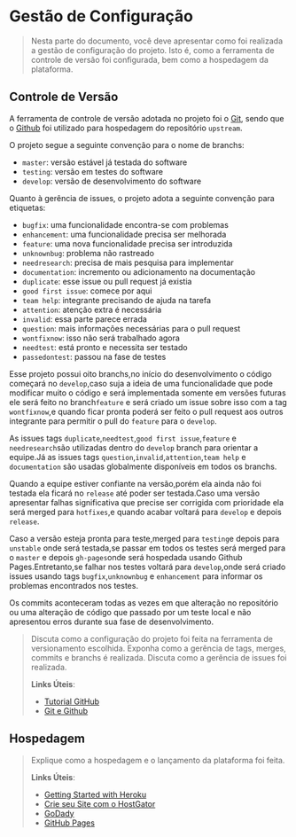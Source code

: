 # Gestão de Configuração

> Nesta parte do documento, você deve apresentar como foi realizada a
> gestão de configuração do projeto. Isto é, como a ferramenta de
> controle de versão foi configurada, bem como a hospedagem da
> plataforma.

## Controle de Versão

A ferramenta de controle de versão adotada no projeto foi o
[Git](https://git-scm.com/), sendo que o [Github](https://github.com)
foi utilizado para hospedagem do repositório `upstream`.

O projeto segue a seguinte convenção para o nome de branchs:

- `master`: versão estável já testada do software
- `testing`: versão em testes do software
- `develop`: versão de desenvolvimento do software

Quanto à gerência de issues, o projeto adota a seguinte convenção para
etiquetas:

- `bugfix`: uma funcionalidade encontra-se com problemas
- `enhancement`: uma funcionalidade precisa ser melhorada
- `feature`: uma nova funcionalidade precisa ser introduzida
- `unknownbug`: problema não rastreado
- `needresearch`: precisa de mais pesquisa para implementar
- `documentation`: incremento ou adicionamento na documentação
- `duplicate`: esse issue ou pull request já existia
- `good first issue`: comece por aqui
- `team help`: integrante precisando de ajuda na tarefa
- `attention`: atenção extra é necessária
- `invalid`: essa parte parece errada
- `question`: mais informações necessárias para o pull request
- `wontfixnow`: isso não será trabalhado agora
- `needtest`: está pronto e necessita ser testado
- `passedontest`: passou na fase de testes

Esse projeto possui oito branchs,no início do desenvolvimento o código
começará no `develop`,caso suja a ideia de uma funcionalidade que pode 
modificar muito o código e será implementada somente em versões futuras 
ele será feito no branch`feature` e será criado um issue sobre isso com a 
tag `wontfixnow`,e quando ficar pronta poderá ser feito o pull request 
aos outros integrante para permitir o pull do `feature` para o `develop`.

As issues tags `duplicate`,`needtest`,`good first issue`,`feature` e `needresearch`são utilizadas
dentro do  `develop` branch para orientar a equipe.Já as issues tags
`question`,`invalid`,`attention`,`team help` e `documentation` são usadas globalmente disponíveis em todos
os branchs.

Quando a equipe estiver confiante na versão,porém ela ainda não foi testada ela ficará no 
`release` até poder ser testada.Caso uma versão apresentar falhas significativa que precise ser
corrigida com prioridade ela será merged para `hotfixes`,e quando acabar voltará para `develop`
e depois `release`.

Caso a versão esteja pronta para teste,merged para `testing`e depois para `unstable`
onde será testada,se passar em todos os testes será merged para o `master` e depois `gh-pages`onde será hospedada usando Github 
Pages.Entretanto,se falhar nos testes voltará para `develop`,onde será criado issues usando tags
`bugfix`,`unknownbug` e `enhancement` para informar os problemas encontrados nos testes.

Os commits aconteceram todas as vezes em que alteração no repositório ou uma alteração de código que passado por um teste local
e não apresentou erros durante sua fase de desenvolvimento.


> Discuta como a configuração do projeto foi feita na ferramenta de
> versionamento escolhida. Exponha como a gerência de tags, merges,
> commits e branchs é realizada. Discuta como a gerência de issues foi
> realizada.
>
> **Links Úteis**:
> - [Tutorial GitHub](https://guides.github.com/activities/hello-world/)
> - [Git e Github](https://www.youtube.com/playlist?list=PLHz_AreHm4dm7ZULPAmadvNhH6vk9oNZA)

## Hospedagem

> Explique como a hospedagem e o lançamento da plataforma foi feita.
>
> **Links Úteis**:
>
> - [Getting Started with Heroku](https://devcenter.heroku.com/start)
> - [Crie seu Site com o
>   HostGator](https://www.hostgator.com.br/como-publicar-seu-site)
> - [GoDady](https://br.godaddy.com/how-to)
> - [GitHub Pages](https://pages.github.com/)
